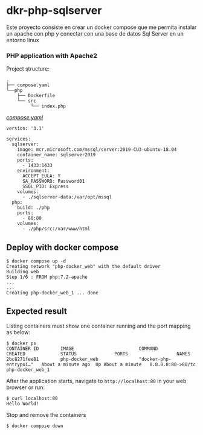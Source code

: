 # dkr-php-sqlserver
Este proyecto consiste en crear un docker compose que me permita instalar un apache con php y conectar con una base de datos Sql Server en un entorno linux

### PHP application with Apache2

Project structure:
```
.
├── compose.yaml
└──php
    ├── Dockerfile
    └── src
         └── index.php

```

[_compose.yaml_](compose.yaml)
```
version: '3.1'

services:
  sqlserver:
    image: mcr.microsoft.com/mssql/server:2019-CU3-ubuntu-18.04
    container_name: sqlserver2019
    ports:
      - 1433:1433
    environment:
      ACCEPT_EULA: Y
      SA_PASSWORD: Password01
      SSQL_PID: Express
    volumes:
      - ./sqlserver-data:/var/opt/mssql
  php:
    build: ./php
    ports:
      - 80:80
    volumes:
      - ./php/src:/var/www/html
```

## Deploy with docker compose

```
$ docker compose up -d
Creating network "php-docker_web" with the default driver
Building web
Step 1/6 : FROM php:7.2-apache
...
...
Creating php-docker_web_1 ... done

```

## Expected result

Listing containers must show one container running and the port mapping as below:
```
$ docker ps
CONTAINER ID        IMAGE                        COMMAND                  CREATED             STATUS              PORTS                  NAMES
2bc8271fee81        php-docker_web               "docker-php-entrypoi…"   About a minute ago  Up About a minute   0.0.0.0:80->80/tc    php-docker_web_1
```

After the application starts, navigate to `http://localhost:80` in your web browser or run:
```
$ curl localhost:80
Hello World!
```

Stop and remove the containers
```
$ docker compose down
```
